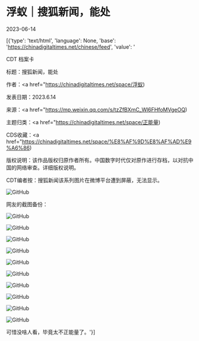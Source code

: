 # 浮蚁｜搜狐新闻，能处

2023-06-14

[{'type': 'text/html', 'language': None, 'base': 'https://chinadigitaltimes.net/chinese/feed', 'value': '

CDT 档案卡

标题：搜狐新闻，能处

作者：<a href="https://chinadigitaltimes.net/space/浮蚁)

发表日期：2023.6.14

来源：<a href="https://mp.weixin.qq.com/s/tzZfBXmC_Wl6FHfoMVgeOQ)

主题归类：<a href="https://chinadigitaltimes.net/space/正能量)

CDS收藏：<a href="https://chinadigitaltimes.net/space/%E8%AF%9D%E8%AF%AD%E9%A6%86)

版权说明：该作品版权归原作者所有。中国数字时代仅对原作进行存档，以对抗中国的网络审查。详细版权说明。





CDT编者按：搜狐新闻该系列图片在微博平台遭到屏蔽，无法显示。

![GitHub](https://chinadigitaltimes.net/chinese/files/2023/06/image-1686842553828.png)

网友的截图备份：

![GitHub](https://chinadigitaltimes.net/chinese/files/2023/06/image-1686842769021.png)



![GitHub](https://chinadigitaltimes.net/chinese/files/2023/06/post-697231-648a141c63e70.)

![GitHub](https://chinadigitaltimes.net/chinese/files/2023/06/post-697231-648a141ea76a5.)

![GitHub](https://chinadigitaltimes.net/chinese/files/2023/06/post-697231-648a1420d346d.)

![GitHub](https://chinadigitaltimes.net/chinese/files/2023/06/post-697231-648a14231f62a.)

![GitHub](https://chinadigitaltimes.net/chinese/files/2023/06/post-697231-648a14258066f.)

![GitHub](https://chinadigitaltimes.net/chinese/files/2023/06/post-697231-648a1427d0671.)

![GitHub](https://chinadigitaltimes.net/chinese/files/2023/06/post-697231-648a142a1a451.)

![GitHub](https://chinadigitaltimes.net/chinese/files/2023/06/post-697231-648a142c8da5e.)

![GitHub](https://chinadigitaltimes.net/chinese/files/2023/06/post-697231-648a142ee8975.)

可惜没啥人看，毕竟太不正能量了。'}]